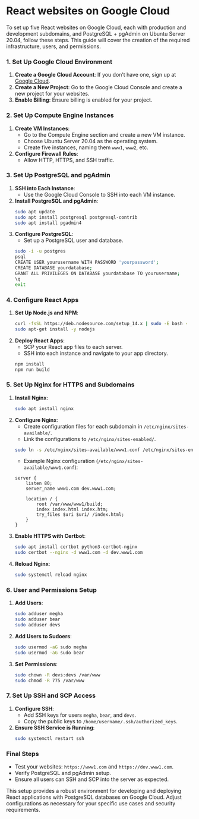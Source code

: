 #  React websites on Google Cloud

To set up five React websites on Google Cloud, each with production and development subdomains, and PostgreSQL + pgAdmin on Ubuntu Server 20.04, follow these steps. This guide will cover the creation of the required infrastructure, users, and permissions.

### 1. Set Up Google Cloud Environment
1. **Create a Google Cloud Account**: If you don’t have one, sign up at [Google Cloud](https://cloud.google.com/).
2. **Create a New Project**: Go to the Google Cloud Console and create a new project for your websites.
3. **Enable Billing**: Ensure billing is enabled for your project.

### 2. Set Up Compute Engine Instances
1. **Create VM Instances**:
    - Go to the Compute Engine section and create a new VM instance.
    - Choose Ubuntu Server 20.04 as the operating system.
    - Create five instances, naming them `www1`, `www2`, etc.
2. **Configure Firewall Rules**:
    - Allow HTTP, HTTPS, and SSH traffic.
    
### 3. Set Up PostgreSQL and pgAdmin
1. **SSH into Each Instance**:
    - Use the Google Cloud Console to SSH into each VM instance.
2. **Install PostgreSQL and pgAdmin**:
    ```sh
    sudo apt update
    sudo apt install postgresql postgresql-contrib
    sudo apt install pgadmin4
    ```
3. **Configure PostgreSQL**:
    - Set up a PostgreSQL user and database.
    ```sh
    sudo -i -u postgres
    psql
    CREATE USER yourusername WITH PASSWORD 'yourpassword';
    CREATE DATABASE yourdatabase;
    GRANT ALL PRIVILEGES ON DATABASE yourdatabase TO yourusername;
    \q
    exit
    ```

### 4. Configure React Apps
1. **Set Up Node.js and NPM**:
    ```sh
    curl -fsSL https://deb.nodesource.com/setup_14.x | sudo -E bash -
    sudo apt-get install -y nodejs
    ```
2. **Deploy React Apps**:
    - SCP your React app files to each server.
    - SSH into each instance and navigate to your app directory.
    ```sh
    npm install
    npm run build
    ```

### 5. Set Up Nginx for HTTPS and Subdomains
1. **Install Nginx**:
    ```sh
    sudo apt install nginx
    ```
2. **Configure Nginx**:
    - Create configuration files for each subdomain in `/etc/nginx/sites-available/`.
    - Link the configurations to `/etc/nginx/sites-enabled/`.
    ```sh
    sudo ln -s /etc/nginx/sites-available/www1.conf /etc/nginx/sites-enabled/
    ```
    - Example Nginx configuration (`/etc/nginx/sites-available/www1.conf`):
    ```nginx
    server {
        listen 80;
        server_name www1.com dev.www1.com;

        location / {
            root /var/www/www1/build;
            index index.html index.htm;
            try_files $uri $uri/ /index.html;
        }
    }
    ```
3. **Enable HTTPS with Certbot**:
    ```sh
    sudo apt install certbot python3-certbot-nginx
    sudo certbot --nginx -d www1.com -d dev.www1.com
    ```
4. **Reload Nginx**:
    ```sh
    sudo systemctl reload nginx
    ```

### 6. User and Permissions Setup
1. **Add Users**:
    ```sh
    sudo adduser megha
    sudo adduser bear
    sudo adduser devs
    ```
2. **Add Users to Sudoers**:
    ```sh
    sudo usermod -aG sudo megha
    sudo usermod -aG sudo bear
    ```
3. **Set Permissions**:
    ```sh
    sudo chown -R devs:devs /var/www
    sudo chmod -R 775 /var/www
    ```

### 7. Set Up SSH and SCP Access
1. **Configure SSH**:
    - Add SSH keys for users `megha`, `bear`, and `devs`.
    - Copy the public keys to `/home/username/.ssh/authorized_keys`.
2. **Ensure SSH Service is Running**:
    ```sh
    sudo systemctl restart ssh
    ```

### Final Steps
- Test your websites: `https://www1.com` and `https://dev.www1.com`.
- Verify PostgreSQL and pgAdmin setup.
- Ensure all users can SSH and SCP into the server as expected.

This setup provides a robust environment for developing and deploying React applications with PostgreSQL databases on Google Cloud. Adjust configurations as necessary for your specific use cases and security requirements.
